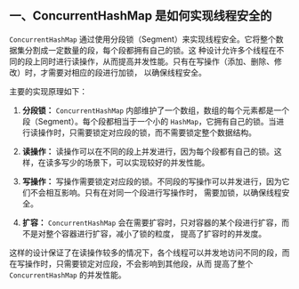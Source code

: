 ## 一、ConcurrentHashMap 是如何实现线程安全的

`ConcurrentHashMap` 通过使用分段锁（Segment）来实现线程安全。它将整个数据集分割成一定数量的段，每个段都拥有自己的锁。这
种设计允许多个线程在不同的段上同时进行读操作，从而提高并发性能。只有在写操作（添加、删除、修改）时，才需要对相应的段进行加锁，
以确保线程安全。

主要的实现原理如下：

1. **分段锁：** `ConcurrentHashMap` 内部维护了一个数组，数组的每个元素都是一个段（Segment）。每个段都相当于一个小的 
`HashMap`，它拥有自己的锁。当进行读操作时，只需要锁定对应段的锁，而不需要锁定整个数据结构。

2. **读操作：** 读操作可以在不同的段上并发进行，因为每个段都有自己的锁。这样，在读多写少的场景下，可以实现较好的并发性能。

3. **写操作：** 写操作需要锁定对应段的锁。不同段的写操作可以并发进行，因为它们不会相互影响。只有在对同一个段进行写操作时，
需要加锁，以确保线程安全。

4. **扩容：** `ConcurrentHashMap` 会在需要扩容时，只对容器的某个段进行扩容，而不是对整个容器进行扩容，减小了锁的粒度，
提高了扩容时的并发度。

这样的设计保证了在读操作较多的情况下，各个线程可以并发地访问不同的段，而在写操作时，只需要锁定对应段，不会影响到其他段，从而
提高了整个 `ConcurrentHashMap` 的并发性能。